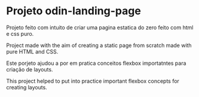 #  Projeto odin-landing-page
Projeto feito com intuito de criar uma pagina estatica do zero feito com html e css puro.

Project made with the aim of creating a static page from scratch made with pure HTML and CSS.

Este porjeto ajudou a por em pratica conceitos flexbox importatntes para criação de layouts.

This project helped to put into practice important flexbox concepts for creating layouts.
